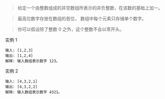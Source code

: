 >给定一个由整数组成的非空数组所表示的非负整数，在该数的基础上加一。

>最高位数字存放在数组的首位， 数组中每个元素只存储单个数字。

>你可以假设除了整数 0 之外，这个整数不会以零开头。

实例 1
```
输入: [1,2,3]
输出: [1,2,4]
解释: 输入数组表示数字 123。
```

实例 2
```
输入: [4,3,2,1]
输出: [4,3,2,2]
解释: 输入数组表示数字 4321。
```


